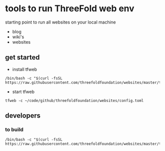 # tools to run ThreeFold web env

starting point to run all websites on your local machine

- blog
- wiki's
- websites

## get started
 - install tfweb
```
/bin/bash -c "$(curl -fsSL https://raw.githubusercontent.com/threefoldfoundation/websites/master/tools/install.sh)"
```
 - start tfweb 
 ```
tfweb -c ~/code/github/threefoldfoundation/websites/config.toml

```

## developers

### to build

```
/bin/bash -c "$(curl -fsSL https://raw.githubusercontent.com/threefoldfoundation/websites/master/tools/build.sh)"
```

